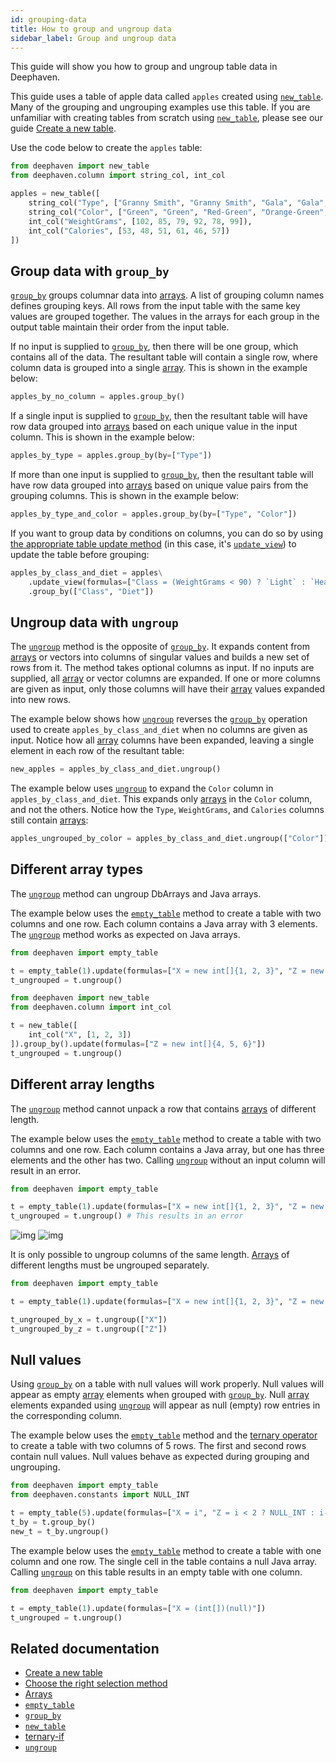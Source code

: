```yaml
---
id: grouping-data
title: How to group and ungroup data
sidebar_label: Group and ungroup data
---
```


This guide will show you how to group and ungroup table data in Deephaven.

This guide uses a table of apple data called `apples` created using [`new_table`](../reference/table-operations/create/newTable.md). Many of the grouping and ungrouping examples use this table. If you are unfamiliar with creating tables from scratch using [`new_table`](../reference/table-operations/create/newTable.md), please see our guide [Create a new table](./new-table.md).

Use the code below to create the `apples` table:

```python test-set=1
from deephaven import new_table
from deephaven.column import string_col, int_col

apples = new_table([
    string_col("Type", ["Granny Smith", "Granny Smith", "Gala", "Gala", "Golden Delicious", "Golden Delicious"]),
    string_col("Color", ["Green", "Green", "Red-Green", "Orange-Green", "Yellow", "Yellow"]),
    int_col("WeightGrams", [102, 85, 79, 92, 78, 99]),
    int_col("Calories", [53, 48, 51, 61, 46, 57])
])
```

## Group data with `group_by`

[`group_by`](../reference/table-operations/group-and-aggregate/groupBy.md) groups columnar data into [arrays](../reference/query-language/types/arrays.md). A list of grouping column names defines grouping keys. All rows from the input table with the same key values are grouped together. The values in the arrays for each group in the output table maintain their order from the input table.

If no input is supplied to [`group_by`](../reference/table-operations/group-and-aggregate/groupBy.md), then there will be one group, which contains all of the data. The resultant table will contain a single row, where column data is grouped into a single [array](../reference/query-language/types/arrays.md). This is shown in the example below:

```python test-set=1
apples_by_no_column = apples.group_by()
```

If a single input is supplied to [`group_by`](../reference/table-operations/group-and-aggregate/groupBy.md), then the resultant table will have row data grouped into [arrays](../reference/query-language/types/arrays.md) based on each unique value in the input column. This is shown in the example below:

```python test-set=1
apples_by_type = apples.group_by(by=["Type"])
```

If more than one input is supplied to [`group_by`](../reference/table-operations/group-and-aggregate/groupBy.md), then the resultant table will have row data grouped into [arrays](../reference/query-language/types/arrays.md) based on unique value pairs from the grouping columns. This is shown in the example below:

```python test-set=1
apples_by_type_and_color = apples.group_by(by=["Type", "Color"])
```

If you want to group data by conditions on columns, you can do so by using [the appropriate table update method](../conceptual/choose-select-view-update.md) (in this case, it's [`update_view`](../reference/table-operations/select/update-view.md)) to update the table before grouping:

```python test-set=1
apples_by_class_and_diet = apples\
    .update_view(formulas=["Class = (WeightGrams < 90) ? `Light` : `Heavy`", "Diet = (Calories < 50) ? `Allowed` : `Not Allowed`"])\
    .group_by(["Class", "Diet"])
```

## Ungroup data with `ungroup`

The [`ungroup`](../reference/table-operations/group-and-aggregate/ungroup.md) method is the opposite of [`group_by`](../reference/table-operations/group-and-aggregate/groupBy.md). It expands content from [arrays](../reference/query-language/types/arrays.md) or vectors into columns of singular values and builds a new set of rows from it. The method takes optional columns as input. If no inputs are supplied, all [array](../reference/query-language/types/arrays.md) or vector columns are expanded. If one or more columns are given as input, only those columns will have their [array](../reference/query-language/types/arrays.md) values expanded into new rows.

The example below shows how [`ungroup`](../reference/table-operations/group-and-aggregate/ungroup.md) reverses the [`group_by`](../reference/table-operations/group-and-aggregate/groupBy.md) operation used to create `apples_by_class_and_diet` when no columns are given as input. Notice how all [array](../reference/query-language/types/arrays.md) columns have been expanded, leaving a single element in each row of the resultant table:

```python test-set=1
new_apples = apples_by_class_and_diet.ungroup()
```

The example below uses [`ungroup`](../reference/table-operations/group-and-aggregate/ungroup.md) to expand the `Color` column in `apples_by_class_and_diet`. This expands only [arrays](../reference/query-language/types/arrays.md) in the `Color` column, and not the others. Notice how the `Type`, `WeightGrams`, and `Calories` columns still contain [arrays](../reference/query-language/types/arrays.md):

```python test-set=1
apples_ungrouped_by_color = apples_by_class_and_diet.ungroup(["Color"])
```

## Different array types

The [`ungroup`](../reference/table-operations/group-and-aggregate/ungroup.md) method can ungroup DbArrays and Java arrays.

The example below uses the [`empty_table`](../reference/table-operations/create/emptyTable.md) method to create a table with two columns and one row. Each column contains a Java array with 3 elements. The [`ungroup`](../reference/table-operations/group-and-aggregate/ungroup.md) method works as expected on Java arrays.

```python order=t,t_ungrouped
from deephaven import empty_table

t = empty_table(1).update(formulas=["X = new int[]{1, 2, 3}", "Z = new int[]{4, 5, 6}"])
t_ungrouped = t.ungroup()
```

```python order=t,t_ungrouped
from deephaven import new_table
from deephaven.column import int_col

t = new_table([
    int_col("X", [1, 2, 3])
]).group_by().update(formulas=["Z = new int[]{4, 5, 6}"])
t_ungrouped = t.ungroup()
```

## Different array lengths

The [`ungroup`](../reference/table-operations/group-and-aggregate/ungroup.md) method cannot unpack a row that contains [arrays](../reference/query-language/types/arrays.md) of different length.

The example below uses the [`empty_table`](../reference/table-operations/create/emptyTable.md) method to create a table with two columns and one row. Each column contains a Java array, but one has three elements and the other has two. Calling [`ungroup`](../reference/table-operations/group-and-aggregate/ungroup.md) without an input column will result in an error.

```python should-fail
from deephaven import empty_table

t = empty_table(1).update(formulas=["X = new int[]{1, 2, 3}", "Z = new int[]{4, 5}"])
t_ungrouped = t.ungroup() # This results in an error
```

![img](../assets/how-to/t_diffArrayLengths.png)
![img](../assets/how-to/t_ungrouped_Error.png)

It is only possible to ungroup columns of the same length. [Arrays](../reference/query-language/types/arrays.md) of different lengths must be ungrouped separately.

```python order=t,t_ungrouped_by_x,t_ungrouped_by_z
from deephaven import empty_table

t = empty_table(1).update(formulas=["X = new int[]{1, 2, 3}", "Z = new int[]{4, 5}"])

t_ungrouped_by_x = t.ungroup(["X"])
t_ungrouped_by_z = t.ungroup(["Z"])
```

## Null values

Using [`group_by`](../reference/table-operations/group-and-aggregate/groupBy.md) on a table with null values will work properly. Null values will appear as empty [array](../reference/query-language/types/arrays.md) elements when grouped with [`group_by`](../reference/table-operations/group-and-aggregate/groupBy.md). Null [array](../reference/query-language/types/arrays.md) elements expanded using [`ungroup`](../reference/table-operations/group-and-aggregate/ungroup.md) will appear as null (empty) row entries in the corresponding column.

The example below uses the [`empty_table`](../reference/table-operations/create/emptyTable.md) method and the [ternary operator](../reference/query-language/control-flow/ternary-if.md) to create a table with two columns of 5 rows. The first and second rows contain null values. Null values behave as expected during grouping and ungrouping.

```python order=t,t_by,new_t
from deephaven import empty_table
from deephaven.constants import NULL_INT

t = empty_table(5).update(formulas=["X = i", "Z = i < 2 ? NULL_INT : i-2"])
t_by = t.group_by()
new_t = t_by.ungroup()
```

The example below uses the [`empty_table`](../reference/table-operations/create/emptyTable.md) method to create a table with one column and one row. The single cell in the table contains a null Java array. Calling [`ungroup`](../reference/table-operations/group-and-aggregate/ungroup.md) on this table results in an empty table with one column.

```python order=t,t_ungrouped
from deephaven import empty_table

t = empty_table(1).update(formulas=["X = (int[])(null)"])
t_ungrouped = t.ungroup()
```

## Related documentation

- [Create a new table](./new-table.md)
- [Choose the right selection method](../conceptual/choose-select-view-update.md)
- [Arrays](../reference/query-language/types/arrays.md)
- [`empty_table`](../reference/table-operations/create/emptyTable.md)
- [`group_by`](../reference/table-operations/group-and-aggregate/groupBy.md)
- [`new_table`](../reference/table-operations/create/newTable.md)
- [ternary-if](../reference/query-language/control-flow/ternary-if.md)
- [`ungroup`](../reference/table-operations/group-and-aggregate/ungroup.md)
